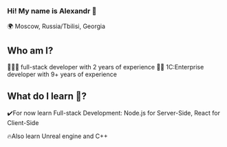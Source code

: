 
### Hi! My name is Alexandr 👋 
🌍 Moscow, Russia/Tbilisi, Georgia

## Who am I?
👨🏼‍💻 full-stack developer with 2 years of experience
🧑‍💻 1C:Enterprise developer with 9+ years of experience

## What do I learn 📘?
✔️For now learn Full-stack Development:
Node.js for Server-Side, React for Client-Side

🔥Also learn Unreal engine and C++
